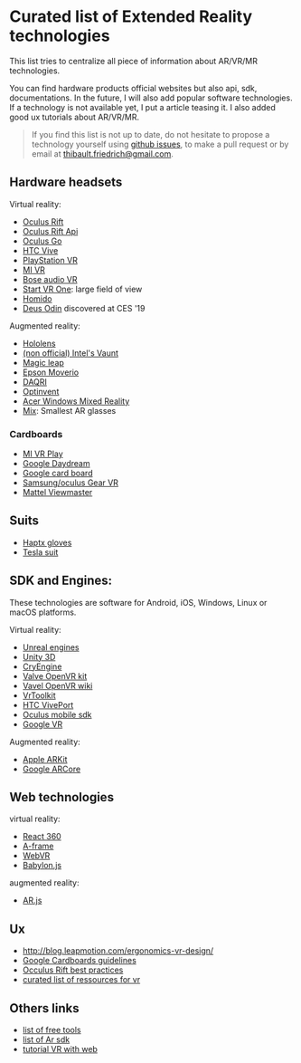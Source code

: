 # Curated list of Extended Reality technologies

This list tries to centralize all piece of information about AR/VR/MR technologies.

You can find hardware products official websites but also api, sdk, documentations.
In the future, I will also add popular software technologies. If a technology is not available yet,
I put a article teasing it. I also added good ux tutorials about AR/VR/MR.

> If you find this list is not up to date, do not hesitate to propose a technology yourself using [github issues](https://github.com/friedrith/ux-research/issues), to make a pull request or by email at thibault.friedrich@gmail.com.

## Hardware headsets

Virtual reality:

- [Oculus Rift](https://www.oculus.com/rift/)
- [Oculus Rift Api](https://developer.oculus.com/)
- [Oculus Go](https://www.oculus.com/go/)
- [HTC Vive](https://www.vive.com/)
- [PlayStation VR](https://www.playstation.com/fr-fr/explore/playstation-vr/)
- [MI VR](http://www.mi.com/en/mivr/)
- [Bose audio VR](https://www.vrfocus.com/2018/03/bose-reveals-ar-audio-platform/)
- [Start VR One](https://www.starvr.com/products/): large field of view
- [Homido](https://homido.com)
- [Deus Odin](https://deusvr.ru/) discovered at CES '19

Augmented reality:

- [Hololens](https://www.microsoft.com/hololens)
- [(non official) Intel's Vaunt](https://www.theverge.com/2018/2/5/16966530/intel-vaunt-smart-glasses-announced-ar-video)
- [Magic leap](https://www.magicleap.com/)
- [Epson Moverio](https://www.epson.fr/products/see-through-mobile-viewer/moverio-bt-300)
- [DAQRI](https://daqri.com/)
- [Optinvent](http://www.optinvent.com/)
- [Acer Windows Mixed Reality](https://www.acer.com/ac/en/US/content/series/wmr)
- [Mix](https://www.kickstarter.com/projects/805968217/mix-the-smallest-ar-glasses-with-immersive-96fov?ref=category&ref=discovery): Smallest AR glasses

### Cardboards

- [MI VR Play](http://www.mi.com/en/mivr1c/)
- [Google Daydream](https://vr.google.com/daydream/)
- [Google card board](https://store.google.com/product/google_cardboard)
- [Samsung/oculus Gear VR](http://www.samsung.com/fr/gearvr/)
- [Mattel Viewmaster](http://www.view-master.com/en-us)

## Suits

- [Haptx gloves](https://haptx.com/)
- [Tesla suit](https://teslasuit.io/)

## SDK and Engines:

These technologies are software for Android, iOS, Windows, Linux or macOS platforms.

Virtual reality:

- [Unreal engines](https://www.unrealengine.com/en-US/what-is-unreal-engine-4)
- [Unity 3D](https://unity3d.com)
- [CryEngine](https://www.cryengine.com/user/registration)
- [Valve OpenVR kit](https://github.com/ValveSoftware/openvr)
- [Vavel OpenVR wiki](https://developer.valvesoftware.com/wiki/SteamVR)
- [VrToolkit](https://vrtoolkit.readme.io/)
- [HTC VivePort](https://developer.viveport.com/documents/sdk/en/download.html)
- [Oculus mobile sdk](https://developer.oculus.com/documentation/mobilesdk/latest/concepts/book-intro/)
- [Google VR](https://developers.google.com/vr/)

Augmented reality:

- [Apple ARKit](https://developer.apple.com/arkit/)
- [Google ARCore](https://developers.google.com/ar/discover/)

## Web technologies

virtual reality:

- [React 360](https://facebook.github.io/react-360/)
- [A-frame](https://aframe.io/)
- [WebVR](https://webvr.info)
- [Babylon.js](https://www.babylonjs.com/)

augmented reality:

- [AR.js](https://github.com/jeromeetienne/AR.js)

## Ux

- http://blog.leapmotion.com/ergonomics-vr-design/
- [Google Cardboards guidelines](https://designguidelines.withgoogle.com/cardboard/)
- [Occulus Rift best practices](https://developer.oculus.com/design/latest/concepts/book-bp/)
- [curated list of ressources for vr](https://www.uxofvr.com/)

## Others links

- [list of free tools](https://makezine.com/2016/03/24/makers-introduction-vr-best-software-tools-free/)
- [list of Ar sdk](https://thinkmobiles.com/blog/best-ar-sdk-review/)
- [tutorial VR with web](https://medium.com/@uiuxlab/5-web-vr-frameworks-to-help-developers-build-interesting-design-b4a03197f1f5)
